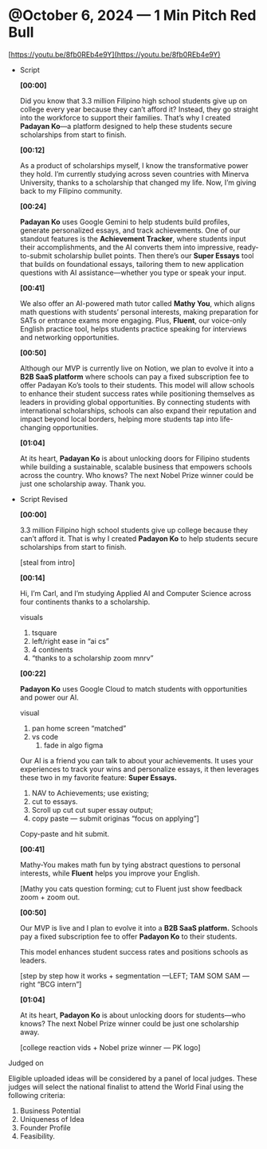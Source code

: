 # @October 6, 2024 — 1 Min Pitch Red Bull

[https://youtu.be/8fb0REb4e9Y](https://youtu.be/8fb0REb4e9Y)

- Script
    
    **[00:00]**
    
    Did you know that 3.3 million Filipino high school students give up on college every year because they can’t afford it? Instead, they go straight into the workforce to support their families. That’s why I created **Padayan Ko**—a platform designed to help these students secure scholarships from start to finish.
    
    **[00:12]**
    
    As a product of scholarships myself, I know the transformative power they hold. I’m currently studying across seven countries with Minerva University, thanks to a scholarship that changed my life. Now, I’m giving back to my Filipino community.
    
    **[00:24]**
    
    **Padayan Ko** uses Google Gemini to help students build profiles, generate personalized essays, and track achievements. One of our standout features is the **Achievement Tracker**, where students input their accomplishments, and the AI converts them into impressive, ready-to-submit scholarship bullet points. Then there’s our **Super Essays** tool that builds on foundational essays, tailoring them to new application questions with AI assistance—whether you type or speak your input.
    
    **[00:41]**
    
    We also offer an AI-powered math tutor called **Mathy You**, which aligns math questions with students’ personal interests, making preparation for SATs or entrance exams more engaging. Plus, **Fluent**, our voice-only English practice tool, helps students practice speaking for interviews and networking opportunities.
    
    **[00:50]**
    
    Although our MVP is currently live on Notion, we plan to evolve it into a **B2B SaaS platform** where schools can pay a fixed subscription fee to offer Padayan Ko’s tools to their students. This model will allow schools to enhance their student success rates while positioning themselves as leaders in providing global opportunities. By connecting students with international scholarships, schools can also expand their reputation and impact beyond local borders, helping more students tap into life-changing opportunities.
    
    **[01:04]**
    
    At its heart, **Padayan Ko** is about unlocking doors for Filipino students while building a sustainable, scalable business that empowers schools across the country. Who knows? The next Nobel Prize winner could be just one scholarship away. Thank you.
    
- Script Revised
    
    **[00:00]**
    
    3.3 million Filipino high school students give up college because they can’t afford it. That is why I created **Padayon Ko** to help students secure scholarships from start to finish.
    
    [steal from intro]
    
    **[00:14]**
    
    Hi, I’m Carl, and I’m studying Applied AI and Computer Science across four continents thanks to a scholarship.
    
    visuals
    
    1. tsquare
    2. left/right ease in “ai cs”
    3. 4 continents
    4. “thanks to a scholarship zoom mnrv”
    
    **[00:22]**
    
    **Padayon Ko** uses Google Cloud to match students with opportunities and power our AI. 
    
    visual
    
    1. pan home screen “matched”
    2. vs code
        1. fade in algo figma
    
    Our AI is a friend you can talk to about your achievements. It uses your experiences to track your wins and personalize essays, it then leverages these two in my favorite feature: **Super Essays.** 
    
    1. NAV to Achievements; use existing; 
    2. cut to essays. 
    3. Scroll up cut cut super essay output; 
    4. copy paste — submit originas “focus on applying”]
    
    Copy-paste and hit submit.
    
    **[00:41]**
    
    Mathy-You makes math fun by tying abstract questions to personal interests, while **Fluent** helps you improve your English.
    
    [Mathy you cats question forming; cut to Fluent just show feedback zoom + zoom out.
    
    **[00:50]**
    
    Our MVP is live and I plan to evolve it into a **B2B SaaS platform.** Schools pay a fixed subscription fee to offer **Padayon Ko** to their students.
    
    This model enhances student success rates and positions schools as leaders.
    
    [step by step how it works + segmentation —LEFT; TAM SOM SAM — right “BCG intern”]
    
    **[01:04]**
    
    At its heart, **Padayon Ko** is about unlocking doors for students—who knows? The next Nobel Prize winner could be just one scholarship away.
    
    [college reaction vids + Nobel prize winner — PK logo]
    

Judged on

Eligible uploaded ideas will be considered by a panel of local judges. These judges will select the national finalist to attend the World Final using the following criteria: 

1. Business Potential 
2. Uniqueness of Idea
3. Founder Profile 
4. Feasibility.